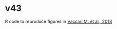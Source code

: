 # v43
R code to reproduce figures in [Vaccari M. et al., 2018](https://www.nature.com/articles/s41591-018-0025-7)

